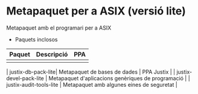 # Metapaquet per a ASIX (versió lite)

Metapaquet amb el programari per a ASIX

* Paquets inclosos

| Paquet | Descripció | PPA |
|-------|-----------|-------|
|  |  | |

| justix-db-pack-lite| Metapaquet de bases de dades | PPA Justix |
| justix-devel-pack-lite | Metapaquet d'aplicacions genèriques de programació |
| justix-audit-tools-lite | Metapaquet amb algunes eines de seguretat |
